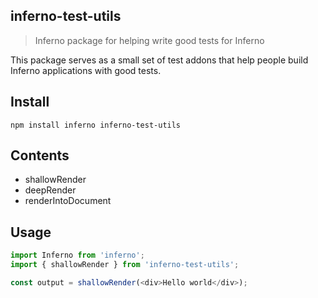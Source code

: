 inferno-test-utils
---
> Inferno package for helping write good tests for Inferno

This package serves as a small set of test addons that help people build Inferno applications with good tests.

## Install

```
npm install inferno inferno-test-utils
```

## Contents

* shallowRender
* deepRender
* renderIntoDocument

## Usage

```js
import Inferno from 'inferno';
import { shallowRender } from 'inferno-test-utils';

const output = shallowRender(<div>Hello world</div>);
```
